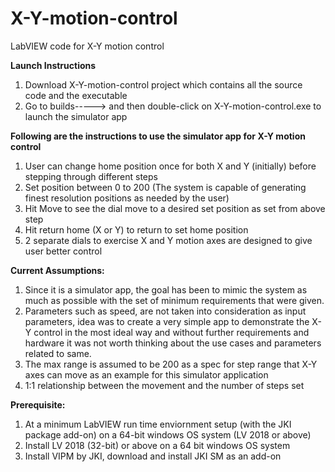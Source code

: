 # X-Y-motion-control
LabVIEW code for X-Y motion control

**Launch Instructions**
1. Download X-Y-motion-control project which contains all the source code and the executable
2. Go to builds-----> and then double-click on X-Y-motion-control.exe to launch the simulator app

**Following are the instructions to use the simulator app for X-Y motion control**
1. User can change home position once for both X and Y (initially) before stepping through different steps
2. Set position between 0 to 200 (The system is capable of generating finest resolution positions as needed by the user)
3. Hit Move to see the dial move to a desired set position as set from above step
4. Hit return home (X or Y) to return to set home position
5. 2 separate dials to exercise X and Y motion axes are designed to give user better control

**Current Assumptions:**
1. Since it is a simulator app, the goal has been to mimic the system as much as possible with the set of minimum requirements that were given. 
2. Parameters such as speed, are not taken into consideration as input parameters, idea was to create a very simple app to demonstrate the X-Y control in the most ideal way and without further requirements and hardware it was not worth thinking about the use cases and parameters related to same. 
3. The max range is assumed to be 200 as a spec for step range that X-Y axes can move as an example for this simulator application
4. 1:1 relationship between the movement and the number of steps set

**Prerequisite:**
1. At a minimum LabVIEW run time enviornment setup (with the JKI package add-on) on a 64-bit windows OS system (LV 2018 or above)
2. Install LV 2018 (32-bit) or above on a 64 bit windows OS system
3. Install VIPM by JKI, download and install JKI SM as an add-on
